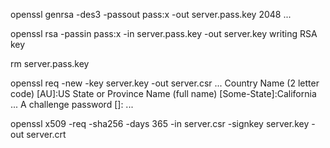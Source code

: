 openssl genrsa -des3 -passout pass:x -out server.pass.key 2048
...

openssl rsa -passin pass:x -in server.pass.key -out server.key
writing RSA key

rm server.pass.key

openssl req -new -key server.key -out server.csr
...
Country Name (2 letter code) [AU]:US
State or Province Name (full name) [Some-State]:California
...
A challenge password []:
...

openssl x509 -req -sha256 -days 365 -in server.csr -signkey server.key -out server.crt